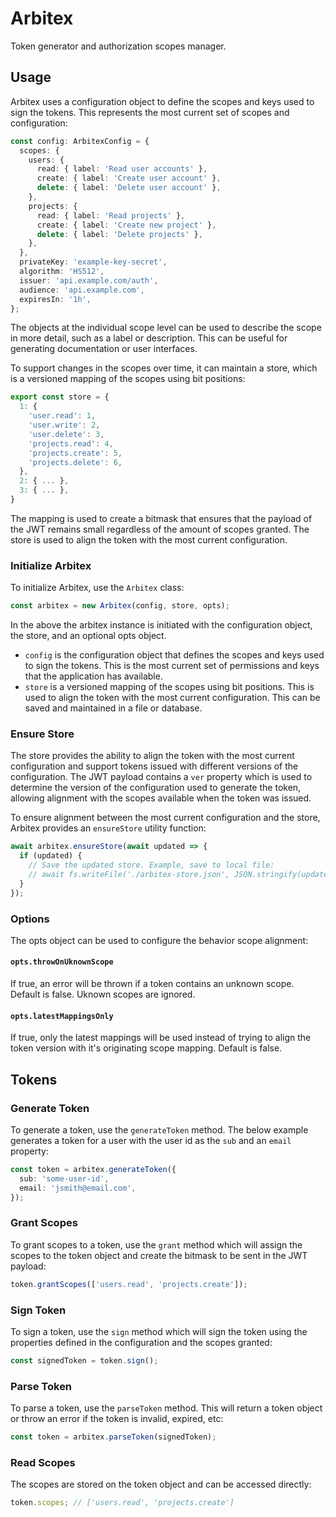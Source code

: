# Arbitex

Token generator and authorization scopes manager.

## Usage

Arbitex uses a configuration object to define the scopes and keys used to sign the tokens. This represents the most current set of scopes and configuration:

```typescript
const config: ArbitexConfig = {
  scopes: {
    users: {
      read: { label: 'Read user accounts' },
      create: { label: 'Create user account' },
      delete: { label: 'Delete user account' },
    },
    projects: {
      read: { label: 'Read projects' },
      create: { label: 'Create new project' },
      delete: { label: 'Delete projects' },
    },
  },
  privateKey: 'example-key-secret',
  algorithm: 'HS512',
  issuer: 'api.example.com/auth',
  audience: 'api.example.com',
  expiresIn: '1h',
};
```

The objects at the individual scope level can be used to describe the scope in more detail, such as a label or description. This can be useful for generating documentation or user interfaces.

To support changes in the scopes over time, it can maintain a store, which is a versioned mapping of the scopes using bit positions:

```typescript
export const store = {
  1: {
    'user.read': 1,
    'user.write': 2,
    'user.delete': 3,
    'projects.read': 4,
    'projects.create': 5,
    'projects.delete': 6,
  },
  2: { ... },
  3: { ... },
}
```

The mapping is used to create a bitmask that ensures that the payload of the JWT remains small regardless of the amount of scopes granted. The store is used to align the token with the most current configuration.

### Initialize Arbitex

To initialize Arbitex, use the `Arbitex` class:

```typescript
const arbitex = new Arbitex(config, store, opts);
```

In the above the arbitex instance is initiated with the configuration object, the store, and an optional opts object.

- `config` is the configuration object that defines the scopes and keys used to sign the tokens. This is the most current set of permissions and keys that the application has available.
- `store` is a versioned mapping of the scopes using bit positions. This is used to align the token with the most current configuration. This can be saved and maintained in a file or database.

### Ensure Store

The store provides the ability to align the token with the most current configuration and support tokens issued with different versions of the configuration. The JWT payload contains a `ver` property which is used to determine the version of the configuration used to generate the token, allowing alignment with the scopes available when the token was issued.

To ensure alignment between the most current configuration and the store, Arbitex provides an `ensureStore` utility function:

```typescript
await arbitex.ensureStore(await updated => {
  if (updated) {
    // Save the updated store. Example, save to local file:
    // await fs.writeFile('./arbitex-store.json', JSON.stringify(updated));
  }
});
```

### Options

The opts object can be used to configure the behavior scope alignment:

#### `opts.throwOnUknownScope`

If true, an error will be thrown if a token contains an unknown scope. Default is false. Uknown scopes are ignored.

#### `opts.latestMappingsOnly`

If true, only the latest mappings will be used instead of trying to align the token version with it's originating scope mapping. Default is false.

## Tokens

### Generate Token

To generate a token, use the `generateToken` method. The below example generates a token for a user with the user id as the `sub` and an `email` property:

```typescript
const token = arbitex.generateToken({
  sub: 'some-user-id',
  email: 'jsmith@email.com',
});
```

### Grant Scopes

To grant scopes to a token, use the `grant` method which will assign the scopes to the token object and create the bitmask to be sent in the JWT payload:

```typescript
token.grantScopes(['users.read', 'projects.create']);
```

### Sign Token

To sign a token, use the `sign` method which will sign the token using the properties defined in the configuration and the scopes granted:

```typescript
const signedToken = token.sign();
```

### Parse Token

To parse a token, use the `parseToken` method. This will return a token object or throw an error if the token is invalid, expired, etc:

```typescript
const token = arbitex.parseToken(signedToken);
```

### Read Scopes

The scopes are stored on the token object and can be accessed directly:

```typescript
token.scopes; // ['users.read', 'projects.create']
```
